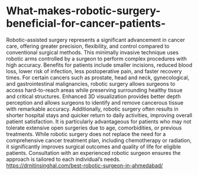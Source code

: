 # What-makes-robotic-surgery-beneficial-for-cancer-patients-

Robotic-assisted surgery represents a significant advancement in cancer care, offering greater precision, flexibility, and control compared to conventional surgical methods. This minimally invasive technique uses robotic arms controlled by a surgeon to perform complex procedures with high accuracy. Benefits for patients include smaller incisions, reduced blood loss, lower risk of infection, less postoperative pain, and faster recovery times. For certain cancers such as prostate, head and neck, gynecological, and gastrointestinal malignancies, robotic surgery allows surgeons to access hard-to-reach areas while preserving surrounding healthy tissue and critical structures. Enhanced 3D visualization provides better depth perception and allows surgeons to identify and remove cancerous tissue with remarkable accuracy. Additionally, robotic surgery often results in shorter hospital stays and quicker return to daily activities, improving overall patient satisfaction. It is particularly advantageous for patients who may not tolerate extensive open surgeries due to age, comorbidities, or previous treatments. While robotic surgery does not replace the need for a comprehensive cancer treatment plan, including chemotherapy or radiation, it significantly improves surgical outcomes and quality of life for eligible patients. Consultation with an experienced robotic surgeon ensures the approach is tailored to each individual’s needs.
https://drnitinsinghal.com/best-robotic-surgeon-in-ahmedabad/
